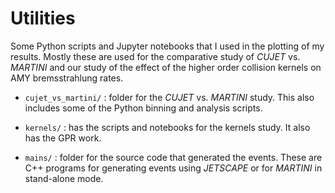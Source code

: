 # Utilities

Some Python scripts and Jupyter notebooks that I used in the plotting of my results. Mostly these are used for the comparative study of _CUJET_ vs. _MARTINI_ and our study of the effect of the higher order collision kernels on AMY bremsstrahlung rates.

- `cujet_vs_martini/` : folder for the _CUJET_ vs. _MARTINI_ study. This also includes some of the Python binning and analysis scripts.

- `kernels/` : has the scripts and notebooks for the kernels study. It also has the GPR work.

- `mains/` : folder for the source code that generated the events. These are C++ programs for generating events using _JETSCAPE_ or for _MARTINI_ in stand-alone mode.
